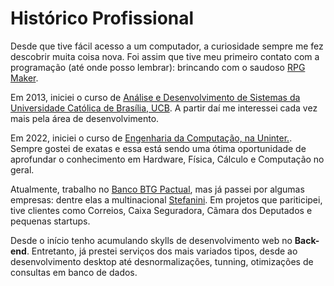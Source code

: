 # Histórico Profissional

Desde que tive fácil acesso a um computador, a curiosidade sempre me fez descobrir muita coisa nova. Foi assim que tive 
meu primeiro contato com a programação (até onde posso lembrar): brincando com o saudoso <a href="https://pt.wikipedia.org/wiki/RPG_Maker" title="Página da Wikipédia sobre o RPG Maker" target="_blank" rel="noopener noreferrer">RPG Maker</a>. 

Em 2013, iniciei o curso de <a href="https://ucb.catolica.edu.br/" title="Página da Universidade Católica de Brasília, UCB" target="_blank" rel="noopener noreferrer">Análise e Desenvolvimento de Sistemas da Universidade Católica de Brasília, UCB</a>.
A partir daí me interessei cada vez mais pela área de desenvolvimento.

Em 2022, iniciei o curso de <a href="https://ucb.catolica.edu.br/" title="Página da Uninter" target="_blank" rel="noopener noreferrer">Engenharia da Computação, na Uninter.</a>. Sempre gostei de exatas e essa está sendo uma ótima oportunidade de aprofundar o conhecimento em 
Hardware, Física, Cálculo e Computação no geral.

Atualmente, trabalho no <a href="https://www.btgpactual.com/" title="Banco BTG Pactual" target="_blank" rel="noopener noreferrer">Banco BTG Pactual</a>, mas já passei por algumas empresas: dentre elas a multinacional <a href="https://stefanini.com/pt-br" title="Página da Stefanini" target="_blank" rel="noopener noreferrer">Stefanini</a>.
Em projetos que pariticipei, tive clientes como Correios, Caixa Seguradora, Cãmara dos Deputados e pequenas startups.

Desde o início tenho acumulando skylls de desenvolvimento web no **Back-end**. Entretanto, já prestei serviços dos mais variados tipos, desde ao desenvolvimento desktop até desnormalizações, tunning, otimizações de consultas em banco de dados.
